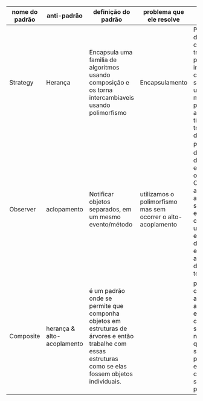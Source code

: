 | nome do padrão | anti-padrão | definição do padrão | problema que ele resolve | Exemplo |
| -------------- | ----------- | ------------------- | ------------------------ |-------- |
|    Strategy    |   Herança   | Encapsula uma familia de algoritmos usando composição e os torna intercambiaveis usando polimorfismo | Encapsulamento | Para diferenciar cada tipo de transporte de produtos, ao invez de se criar funções separadas, é utilizado uma mesma função, porém com alteração para tipos de transporte diferentes.|
|    Observer    | aclopamento | Notificar objetos separados, em um mesmo evento/método | utilizamos o polimorfismo mas sem ocorrer o alto-acoplamento| Para demonstrar os dados da empresa para o RH e o Colaborador, ao invéz de atualizar separadamente e um evento de cada vez, será usado um evento para demonstrar essa atualização de dados para todos.|
|    Composite   | herança & alto-acoplamento | é um padrão onde se permite que componha objetos em estruturas de árvores e então trabalhe com essas estruturas como se elas fossem objetos individuais.| |para fazer uma compra em um aite, voce pode adicionar itens em suas compras, sendo assim não importa que objeto é seu produto, para ele entrar em seu objeto compra, ele será lido como produto.|
